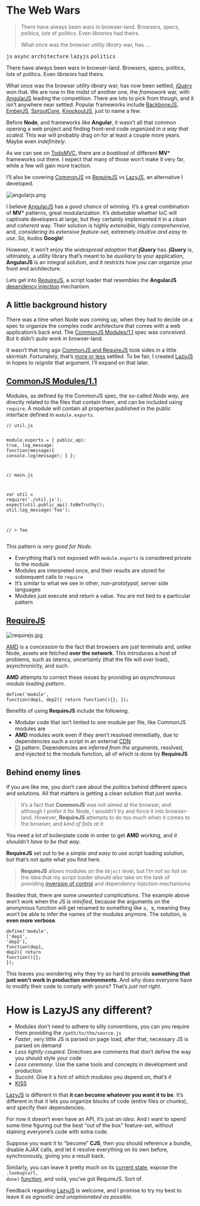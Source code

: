 <h1>The Web Wars</h1>

<blockquote><p>There have always been wars in browser-land. Browsers, specs, politics, <em>lots</em> of politics. Even <em>libraries</em> had theirs.</p><p>What once was the browser <em>utility library</em> war, has &#x2026;</p></blockquote>

<div><kbd>js</kbd> <kbd>async</kbd> <kbd>architecture</kbd> <kbd>lazyjs</kbd> <kbd>politics</kbd></div>

<div><p>There have always been wars in browser-land. Browsers, specs, politics, <em>lots</em> of politics. Even <em>libraries</em> had theirs.</p></div>

<div></div>

<div><p>What once was the browser <em>utility library</em> war, has now been settled, <a href="http://jquery.com/" target="_blank">jQuery</a> won that. We are now in the midst of another one, the <em>framework</em> war, with <a href="http://angularjs.org/" target="_blank">AngularJS</a> leading the competition. There are lots to pick from though, and it isn&#x2019;t anywhere near settled. Popular frameworks include <a href="http://backbonejs.org/" target="_blank">BackboneJS</a>, <a href="http://emberjs.com/" target="_blank">EmberJS</a>, <a href="http://sproutcore.com/" target="_blank">SproutCore</a>, <a href="http://knockoutjs.com/" target="_blank">KnockoutJS</a>, just to name a few.</p> <p>Before <strong>Node</strong>, and frameworks like <strong>Angular</strong>, it wasn&#x2019;t all that common opening a web project and finding front-end code <em>organized in a way that scaled</em>. This war will probably drag on for at least a couple more years. Maybe even <em>indefinitely</em>.</p> <p>As we can see on <a href="http://todomvc.com/" target="_blank">TodoMVC</a>, there are <em>a boatload</em> of different <strong>MV</strong>* frameworks out there. I expect that many of those won&#x2019;t make it very far, while a few will gain more traction.</p> <p>I&#x2019;ll also be covering <a href="http://wiki.commonjs.org/wiki/Modules/1.1" target="_blank">CommonJS</a> vs <a href="http://requirejs.org/" target="_blank">RequireJS</a> vs <a href="http://bevacqua.github.io/lazyjs/" target="_blank">LazyJS</a>, an alternative I developed.</p></div>

<div><p><img alt="angularjs.png" title="AngularJS application framework" class="" src="https://i.imgur.com/hYmljo5.png"></p> <p>I believe <a href="http://angularjs.org/" target="_blank" aria-label="Angular Model-View-Whatever Framework">AngularJS</a> has a <em>good chance</em> of winning. It&#x2019;s a great combination of <strong>MV</strong>* patterns, great modularization. It&#x2019;s <em>debatable</em> whether IoC will captivate developers at large, but they certainly implemented it in a <em>clean and coherent</em> way. Their solution is highly <em>extensible</em>, higly <em>comprehensive</em>, and, <em>considering its extensive feature-set</em>, extremely <em>intuitive and easy to use</em>. So, kudos <strong>Google</strong>!</p> <p>However, it won&#x2019;t enjoy the <em>widespread adoption</em> that <strong>jQuery</strong> has. <strong>jQuery</strong> is, ultimately, a utility library that&#x2019;s meant to be <em>auxiliary</em> to your application, <strong>AngularJS</strong> is an integral solution, and it restricts how you can organize your front end architecture.</p> <p>Lets get into <a href="http://requirejs.org/" target="_blank" aria-label="RequireJS script loader">RequireJS</a>, a script loader that resembles the <strong>AngularJS</strong> <a href="http://en.wikipedia.org/wiki/Dependency_injection" target="_blank" aria-label="Dependency Injection">dependency injection</a> mechanism.</p> <h2 id="a-little-background-history">A little background history</h2> <p>There was a time when Node was coming up, when they had to decide on a spec to organize the complex code architecture that comes with a web application&#x2019;s back end. The <a href="http://wiki.commonjs.org/wiki/Modules/1.1" target="_blank" aria-label="CommonJS Modules Spec">CommonJS Modules/1.1</a> spec was conceived. But it didn&#x2019;t <em>quite work</em> in browser-land.</p> <p>It wasn&#x2019;t that long ago <a href="http://blog.millermedeiros.com/amd-is-better-for-the-web-than-commonjs-modules/" target="_blank" aria-label="AMD is better for the web than CommonJS modules, by Miller Medeiros">CommonJS and RequireJS</a> took sides in a little skirmish. Fortunately, that&#x2019;s <a href="http://tomdale.net/2012/01/amd-is-not-the-answer/" target="_blank" aria-label="AMD is Not the Answer, by Tom Dale">more or less</a> settled. To be fair, I created <a href="http://bevacqua.github.io/lazyjs/" target="_blank" aria-label="LazyJS: The minimalist JS loader">LazyJS</a> in hopes to <em>reignite</em> that argument. I&#x2019;ll expand on that later.</p> <h2 id="commonjs-modules-11-http-wikicommonjsorg-wiki-modules-11-commonjs-modules-spec"><a href="http://wiki.commonjs.org/wiki/Modules/1.1" target="_blank" aria-label="CommonJS Modules Spec">CommonJS Modules/1.1</a></h2> <p>Modules, as defined by the CommonJS spec, the so-called <em>Node way</em>, are directly related to the files that contain them, and can be included using <code class="md-code md-code-inline">require</code>. A module will contain all properties published in the public interface defined in <code class="md-code md-code-inline">module.exports</code>.</p> <pre class="md-code-block"><code class="md-code md-lang-javascript"><span class="md-code-comment">// util.js</span>

<span class="md-code-built_in">module</span>.exports = {
	public_api: <span class="md-code-literal">true</span>,
	log_message: <span class="md-code-function"><span class="md-code-keyword">function</span><span class="md-code-params">(message)</span></span>{
		<span class="md-code-built_in">console</span>.log(message);
	}
};

<span class="md-code-comment">// main.js</span>

<span class="md-code-keyword">var</span> util = <span class="md-code-built_in">require</span>(<span class="md-code-string">&apos;./util.js&apos;</span>);
expect(util.public_api).toBeTruthy();
util.log_message(<span class="md-code-string">&apos;foo&apos;</span>);

<span class="md-code-comment">// &gt; foo</span>
</code></pre> <p>This pattern is <em>very good for Node</em>.</p> <ul> <li>Everything that&#x2019;s not exposed with <code class="md-code md-code-inline">module.exports</code> is considered private to the module</li> <li>Modules are interpreted once, and their results are stored for subsequent calls to <code class="md-code md-code-inline">require</code></li> <li>It&#x2019;s similar to what we see in other, <em>non-prototypal</em>, server side languages</li> <li>Modules just execute and return a value. You are not tied to a particular pattern</li> </ul> <h2 id="requirejs-http-requirejsorg-requirejs-script-loader"><a href="http://requirejs.org/" target="_blank" aria-label="RequireJS script loader">RequireJS</a></h2> <p><img alt="requirejs.jpg" title="RequireJS script loader" class="" src="https://i.imgur.com/tkY5UGR.jpg"></p> <p><a href="http://requirejs.org/docs/whyamd.html" target="_blank" aria-label="Why AMD? - RequireJS">AMD</a> is a <em>concession</em> to the fact that browsers are just terminals and, unlike Node, assets are fetched <strong>over the network</strong>. This introduces a host of problems, such as latency, uncertainty (that the file will <em>ever</em> load), asynchronicity, and such.</p> <p><strong>AMD</strong> attempts to correct these issues by providing an <em>asynchronous module loading pattern</em>.</p> <pre class="md-code-block"><code class="md-code">define(&apos;module&apos;, function(dep1, dep2){
	return function(){};
});
</code></pre> <p>Benefits of using <strong>RequireJS</strong> include the following.</p> <ul> <li>Modular code that isn&#x2019;t limited to one module per file, like CommonJS modules are</li> <li><strong>AMD</strong> modules work even if they aren&#x2019;t resolved immediatly, due to dependencies such a script in an external <a href="https://en.wikipedia.org/wiki/Content_delivery_network" target="_blank" aria-label="Content Delivery Network">CDN</a></li> <li><a href="http://en.wikipedia.org/wiki/Dependency_injection" target="_blank" aria-label="Dependency Injection">DI</a> pattern. Dependencies are <em>inferred from the arguments</em>, resolved, and injected to the module function, all of which is done by <strong>RequireJS</strong></li> </ul> <h2 id="behind-enemy-lines">Behind enemy lines</h2> <p>If you are like me, you don&#x2019;t care about the <em>politics</em> behind different specs and solutions. All that matters is getting a clean solution that <em>just works</em>.</p> <blockquote> <p>It&#x2019;s a fact that <strong>CommonJS</strong> was not aimed at the browser, and although I prefer it for Node, I wouldn&#x2019;t try and force it into browser-land. However, <strong>RequireJS</strong> attempts to do too much when it comes to the browser, and <em>kind of fails at it</em>.</p> </blockquote> <p>You need a lot of boilerplate code in order to get <strong>AMD</strong> working, and <em>it shouldn&#x2019;t have to be that way</em>.</p> <p><strong>RequireJS</strong> set out to be a <em>simple and easy to use</em> script loading solution, but that&#x2019;s not quite what you find here.</p> <blockquote> <p><strong>RequireJS</strong> allows modules on the <code class="md-code md-code-inline">Object</code> level, but I&#x2019;m <em>not so hot</em> on the idea that my script loader should <em>also</em> take on the task of providing <a href="http://en.wikipedia.org/wiki/Inversion_of_control" target="_blank" aria-label="Inversion of Control technique">inversion of control</a> and dependency injection mechanisms</p> </blockquote> <p>Besides that, there are some <em>unwanted complications</em>. The example above won&#x2019;t work when the JS is <em>minified</em>, because the arguments on the anonymous function will get renamed to something like <code class="md-code md-code-inline">a, b</code>, meaning they won&#x2019;t be able to infer the names of the modules anymore. The solution, is <strong>even more verbose</strong>.</p> <pre class="md-code-block"><code class="md-code md-lang-javascript">define(<span class="md-code-string">&apos;module&apos;</span>, [<span class="md-code-string">&apos;dep1&apos;</span>, <span class="md-code-string">&apos;dep2&apos;</span>], <span class="md-code-function"><span class="md-code-keyword">function</span><span class="md-code-params">(dep1, dep2)</span></span>{
	<span class="md-code-keyword">return</span> <span class="md-code-function"><span class="md-code-keyword">function</span><span class="md-code-params">()</span></span>{};
});
</code></pre> <p>This leaves you wondering why they try so hard to provide <strong>something that just won&#x2019;t work in production environments</strong>. And why does everyone have to modify their code to comply with yours? That&#x2019;s <em>just not right</em>.</p> <h1 id="how-is-lazyjs-any-different">How is <strong>LazyJS</strong> any different?</h1> <ul> <li>Modules don&#x2019;t need to adhere to silly conventions, you can you require them providing the <code class="md-code md-code-inline">/path/to/the/source.js</code></li> <li><em>Faster</em>, very little JS is parsed on page load, after that, necessary JS is parsed on demand</li> <li><em>Less tightly coupled</em>. Directives are comments that don&#x2019;t define the way you should style your code</li> <li><em>Less ceremony</em>. Use the same tools and concepts in development and production</li> <li><em>Succint</em>. Give it a hint of which modules you depend on, <em>that&#x2019;s it</em></li> <li><a href="http://en.wikipedia.org/wiki/KISS_principle" target="_blank" aria-label="Keep it simple stupid">KISS</a></li> </ul> <p><a href="http://bevacqua.github.io/lazyjs/" target="_blank" aria-label="LazyJS: The minimalist JS loader">LazyJS</a> is different in that <strong>it can become whatever you want it to be</strong>. It&#x2019;s different in that it lets you organize blocks of code (entire files or chunks), and specify their dependencies.</p> <p>For now it doesn&#x2019;t even have an API, it&#x2019;s just <em>an idea</em>. And I want to spend some time figuring out the best &#x201C;out of the box&#x201D; feature-set, without staining everyone&#x2019;s code with extra code.</p> <p>Suppose you want it to &#x201C;become&#x201D; <strong>CJS</strong>, then you should reference a bundle, disable AJAX calls, and let it resolve everything on its own before, synchronously, giving you a result back.</p> <p>Similarly, you can leave it pretty much on its <a href="https://github.com/bevacqua/lazyjs/tree/9d3c3173ec067a83f5e4afafc29b9e195ef05798" target="_blank" aria-label="LazyJS on GitHub">current state</a>, expose the <code class="md-code md-code-inline">.lookup(url, done)</code> <a href="https://github.com/bevacqua/lazyjs/blob/9d3c3173ec067a83f5e4afafc29b9e195ef05798/src/lazy-loader.js#L112" target="_blank" aria-label="LazyJS on GitHub">function</a>, and voil&#xE1;, you&#x2019;ve got RequireJS. Sort of.</p> <p>Feedback regarding <a href="http://bevacqua.github.io/lazyjs/" target="_blank" aria-label="LazyJS: The minimalist JS loader">LazyJS</a> is welcome, and I promise to try my best to leave it <em>as agnostic and unopinionated as possible</em>.</p></div>
